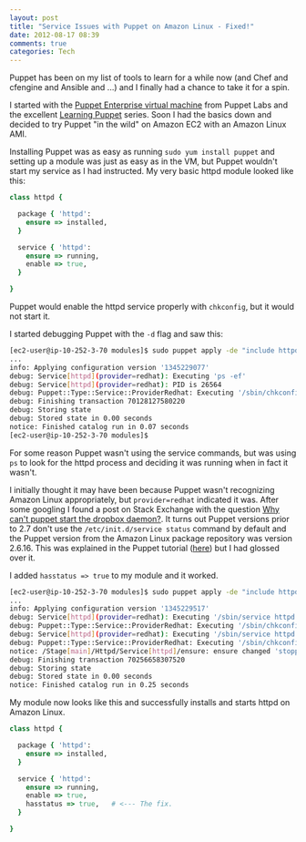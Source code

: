 ```yaml
---
layout: post
title: "Service Issues with Puppet on Amazon Linux - Fixed!"
date: 2012-08-17 08:39
comments: true
categories: Tech
---
```

Puppet has been on my list of tools to learn for a while now (and Chef and cfengine and Ansible and ...) and I finally had a chance to take it for a spin.

I started with the [Puppet Enterprise virtual machine](http://info.puppetlabs.com/download-learning-puppet-VM.html) from Puppet Labs and the excellent [Learning Puppet](http://docs.puppetlabs.com/learning/) series. Soon I had the basics down and decided to try Puppet "in the wild" on Amazon EC2 with an Amazon Linux AMI.

Installing Puppet was as easy as running `sudo yum install puppet` and setting up a module was just as easy as in the VM, but Puppet wouldn't start my service as I had instructed. My very basic httpd module looked like this:

``` ruby 
class httpd {

  package { 'httpd':
    ensure => installed,
  }

  service { 'httpd':
    ensure => running,
    enable => true,
  }

}
```

Puppet would enable the httpd service properly with `chkconfig`, but it would not start it.

I started debugging Puppet with the `-d` flag and saw this:

``` bash
[ec2-user@ip-10-252-3-70 modules]$ sudo puppet apply -de "include httpd"
...
info: Applying configuration version '1345229077'
debug: Service[httpd](provider=redhat): Executing 'ps -ef'
debug: Service[httpd](provider=redhat): PID is 26564
debug: Puppet::Type::Service::ProviderRedhat: Executing '/sbin/chkconfig httpd'
debug: Finishing transaction 70128127580220
debug: Storing state
debug: Stored state in 0.00 seconds
notice: Finished catalog run in 0.07 seconds
[ec2-user@ip-10-252-3-70 modules]$ 
```

For some reason Puppet wasn't using the service commands, but was using `ps` to look for the httpd process and deciding it was running when in fact it wasn't.

I initially thought it may have been because Puppet wasn't recognizing Amazon Linux appropriately, but `provider=redhat` indicated it was. After some googling I found a post on Stack Exchange with the question [Why can't puppet start the dropbox daemon?](http://stackoverflow.com/questions/9202574/why-cant-puppet-start-the-dropbox-daemon). It turns out Puppet versions prior to 2.7 don't use the `/etc/init.d/service status` command by default and the Puppet version from the Amazon Linux package repository was version 2.6.16. This was explained in the Puppet tutorial ([here](http://docs.puppetlabs.com/learning/ordering.html)) but I had glossed over it.

I added `hasstatus => true` to my module and it worked.

``` bash
[ec2-user@ip-10-252-3-70 modules]$ sudo puppet apply -de "include httpd"
...
info: Applying configuration version '1345229517'
debug: Service[httpd](provider=redhat): Executing '/sbin/service httpd status'
debug: Puppet::Type::Service::ProviderRedhat: Executing '/sbin/chkconfig httpd'
debug: Service[httpd](provider=redhat): Executing '/sbin/service httpd start'
debug: Puppet::Type::Service::ProviderRedhat: Executing '/sbin/chkconfig httpd'
notice: /Stage[main]/Httpd/Service[httpd]/ensure: ensure changed 'stopped' to 'running'
debug: Finishing transaction 70256658307520
debug: Storing state
debug: Stored state in 0.00 seconds
notice: Finished catalog run in 0.25 seconds
```

My module now looks like this and successfully installs and starts httpd on Amazon Linux.

``` ruby 
class httpd {

  package { 'httpd':
    ensure => installed,
  }

  service { 'httpd':
    ensure => running,
    enable => true,
    hasstatus => true,   # <--- The fix.
  }

}
```
